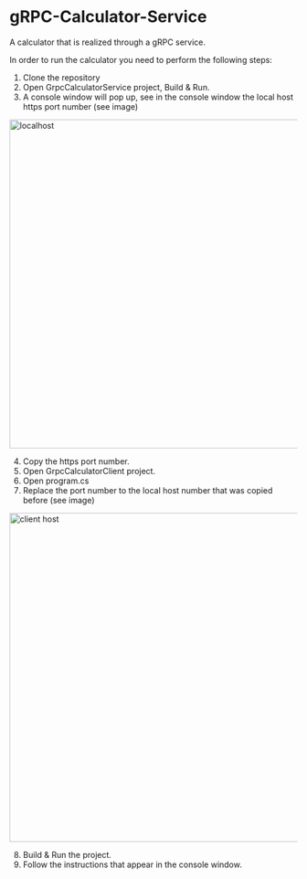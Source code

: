 # gRPC-Calculator-Service
A calculator that is realized through a gRPC service.

In order to run the calculator you need to perform the following steps:
1. Clone the repository
2. Open GrpcCalculatorService project, Build & Run.
3. A console window will pop up, see in the console window the local host https port number (see image)

 <img width="576" alt="localhost" src="https://github.com/ChannKan/gRPC-Calculator-Service/assets/169067641/7413cd92-ddbf-43df-899d-65b60838d939">
 
4. Copy the https port number.
5. Open GrpcCalculatorClient project.
6. Open program.cs
7. Replace the port number to the local host number that was copied before (see image)

<img width="576" alt="client host" src="https://github.com/ChannKan/gRPC-Calculator-Service/assets/169067641/ae621535-39ff-4484-ba63-22ba9cf92cee">

8. Build & Run the project.
9. Follow the instructions that appear in the console window.
